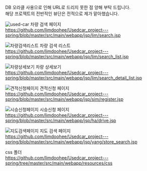 DB 오라클 사용으로 인해 URL로 드리지 못한 점 양해 부탁 드립니다.<br>
해당 프로젝트의 전반적인 뷰단은 전적으로 제가 맡아했습니다.



![used-car](https://user-images.githubusercontent.com/46707624/56728032-da79ab80-678c-11e9-8dfb-9da388dd0f75.jpg)
차량 검색 페이지<br>
https://github.com/limdoohee/Usedcar_project---spring/blob/master/src/main/webapp/jsp/lim/search.jsp


![차량검색리스트](https://user-images.githubusercontent.com/46707624/56737957-87aced80-67a6-11e9-85fb-9d80875e9ae0.jpg)
차량 검색 리스트<br>
https://github.com/limdoohee/Usedcar_project---spring/blob/master/src/main/webapp/jsp/lim/search_list.jsp


![차량상세보기](https://user-images.githubusercontent.com/46707624/56737959-87aced80-67a6-11e9-90a1-b3d34715dd4a.jpg)
차량 상세보기<br>
https://github.com/limdoohee/Usedcar_project---spring/blob/master/src/main/webapp/jsp/lim/search_detail_list.jsp


![견적신청페이지](https://user-images.githubusercontent.com/46707624/56737960-87aced80-67a6-11e9-8803-3aac2cdff592.jpg)
견적신청 페이지<br>
https://github.com/limdoohee/Usedcar_project---spring/blob/master/src/main/webapp/jsp/sim/register.jsp


![시승신청페이지](https://user-images.githubusercontent.com/46707624/56737961-88458400-67a6-11e9-94a4-d68ed2548302.jpg)
시승신청 페이지<br>
https://github.com/limdoohee/Usedcar_project---spring/blob/master/src/main/webapp/jsp/ha/drive.jsp


![지도검색페이지](https://user-images.githubusercontent.com/46707624/56737962-88458400-67a6-11e9-99fc-98abf3b5fd19.jpg)
지도 검색 페이지<br>
https://github.com/limdoohee/Usedcar_project---spring/blob/master/src/main/webapp/jsp/yang/store_search.jsp


css 폴더<br>
https://github.com/limdoohee/Usedcar_project---spring/tree/master/src/main/webapp/resources/css
